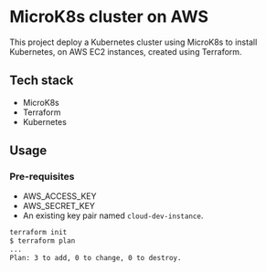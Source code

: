 # MicroK8s cluster on AWS

This project deploy a Kubernetes cluster using MicroK8s to install Kubernetes, on AWS EC2 instances, created using Terraform.

## Tech stack

- MicroK8s
- Terraform
- Kubernetes

## Usage

### Pre-requisites

- AWS_ACCESS_KEY 
- AWS_SECRET_KEY
- An existing key pair named `cloud-dev-instance`.

```sh
terraform init
$ terraform plan
...
Plan: 3 to add, 0 to change, 0 to destroy.
```